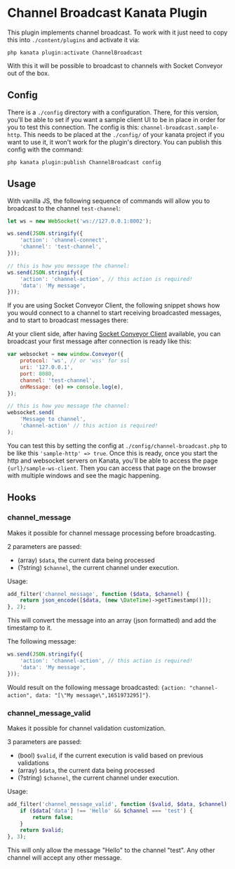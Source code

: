
# Channel Broadcast Kanata Plugin

This plugin implements channel broadcast. To work with it just need to copy this into `./content/plugins` and activate it via:

```shell
php kanata plugin:activate ChannelBroadcast
```

With this it will be possible to broadcast to channels with Socket Conveyor out of the box.

## Config

There is a `./config` directory with a configuration. There, for this version, you'll be able to set if you want a sample client UI to be in place in order for you to test this connection. The config is this: `channel-broadcast.sample-http`. This needs to be placed at the `./config/` of your kanata project if you want to use it, it won't work for the plugin's directory. You can publish this config with the command: 

```shell
php kanata plugin:publish ChannelBroadcast config
```

## Usage

With vanilla JS, the following sequence of commands will allow you to broadcast to the channel `test-channel`:

```javascript
let ws = new WebSocket('ws://127.0.0.1:8002');

ws.send(JSON.stringify({
    'action': 'channel-connect',
    'channel': 'test-channel',
}));

// this is how you message the channel:
ws.send(JSON.stringify({
    'action': 'channel-action', // this action is required!
    'data': 'My message',
}));
```

If you are using Socket Conveyor Client, the following snippet shows how you would connect to a channel to start receiving broadcasted messages, and to start to broadcast messages there:

At your client side, after having [Socket Conveyor Client](https://github.com/kanata-php/socket-conveyor-client) available, you can broadcast your first message after connection is ready like this:

```javascript
var websocket = new window.Conveyor({
    protocol: 'ws', // or 'wss' for ssl
    uri: '127.0.0.1',
    port: 8080,
    channel: 'test-channel',
    onMessage: (e) => console.log(e),
});

// this is how you message the channel:
websocket.send(
    'Message to channel',
    'channel-action' // this action is required!
);
```

You can test this by setting the config at `./config/channel-broadcast.php` to be like this `'sample-http' => true`. Once this is ready, once you start the http and websocket servers on Kanata, you'll be able to access the page `{url}/sample-ws-client`. Then you can access that page on the browser with multiple windows and see the magic happening.

## Hooks

### channel_message

Makes it possible for channel message processing before broadcasting.

2 parameters are passed:

- (array) `$data`, the current data being processed
- (?string) `$channel`, the current channel under execution.

Usage:

```php
add_filter('channel_message', function ($data, $channel) {
    return json_encode([$data, (new \DateTime)->getTimestamp()]);
}, 2);
```

This will convert the message into an array (json formatted) and add the timestamp to it.

The following message:

```javascript
ws.send(JSON.stringify({
    'action': 'channel-action', // this action is required!
    'data': 'My message',
}));
```

Would result on the following message broadcasted: `{action: "channel-action", data: "[\"My message\",1651973295]"}`.

### channel_message_valid

Makes it possible for channel validation customization.

3 parameters are passed:

- (bool) `$valid`, if the current execution is valid based on previous validations
- (array) `$data`, the current data being processed
- (?string) `$channel`, the current channel under execution.

Usage:

```php
add_filter('channel_message_valid', function ($valid, $data, $channel) {
    if ($data['data'] !== 'Hello' && $channel === 'test') {
        return false;
    }
    return $valid;
}, 3);
```

This will only allow the message "Hello" to the channel "test". Any other channel will accept any other message.

